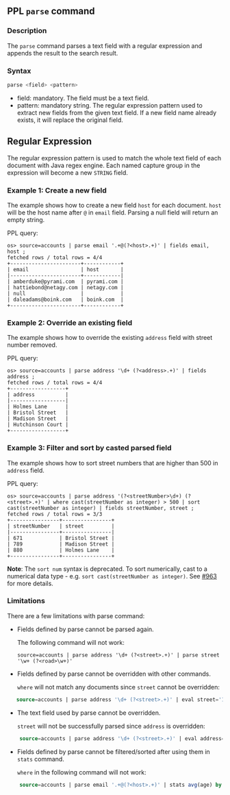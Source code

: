 ## PPL `parse` command


### Description
The ``parse`` command parses a text field with a regular expression and appends the result to the search result.


### Syntax
```sql
parse <field> <pattern>
```

* field: mandatory. The field must be a text field.
* pattern: mandatory string. The regular expression pattern used to extract new fields from the given text field. If a new field name already exists, it will replace the original field.

## Regular Expression

The regular expression pattern is used to match the whole text field of each document with Java regex engine. Each named capture group in the expression will become a new ``STRING`` field.

### Example 1: Create a new field

The example shows how to create a new field ``host`` for each document. ``host`` will be the host name after ``@`` in ``email`` field. Parsing a null field will return an empty string.

PPL query:

    os> source=accounts | parse email '.+@(?<host>.+)' | fields email, host ;
    fetched rows / total rows = 4/4
    +-----------------------+------------+
    | email                 | host       |
    |-----------------------+------------|
    | amberduke@pyrami.com  | pyrami.com |
    | hattiebond@netagy.com | netagy.com |
    | null                  |            |
    | daleadams@boink.com   | boink.com  |
    +-----------------------+------------+


### Example 2: Override an existing field

The example shows how to override the existing ``address`` field with street number removed.

PPL query:

    os> source=accounts | parse address '\d+ (?<address>.+)' | fields address ;
    fetched rows / total rows = 4/4
    +------------------+
    | address          |
    |------------------|
    | Holmes Lane      |
    | Bristol Street   |
    | Madison Street   |
    | Hutchinson Court |
    +------------------+

### Example 3: Filter and sort by casted parsed field

The example shows how to sort street numbers that are higher than 500 in ``address`` field.

PPL query:

    os> source=accounts | parse address '(?<streetNumber>\d+) (?<street>.+)' | where cast(streetNumber as integer) > 500 | sort cast(streetNumber as integer) | fields streetNumber, street ;
    fetched rows / total rows = 3/3
    +----------------+----------------+
    | streetNumber   | street         |
    |----------------+----------------|
    | 671            | Bristol Street |
    | 789            | Madison Street |
    | 880            | Holmes Lane    |
    +----------------+----------------+

**Note**: The `sort num` syntax is deprecated. To sort numerically, cast to a numerical data type - e.g. `sort cast(streetNumber as integer)`. See [#963](https://github.com/opensearch-project/opensearch-spark/issues/963) for more details.

### Limitations

There are a few limitations with parse command:

- Fields defined by parse cannot be parsed again.

  The following command will not work:

    `source=accounts | parse address '\d+ (?<street>.+)' | parse street '\w+ (?<road>\w+)'`

- Fields defined by parse cannot be overridden with other commands.

  ``where`` will not match any documents since ``street`` cannot be overridden:

```sql
   source=accounts | parse address '\d+ (?<street>.+)' | eval street='1' | where street='1' ;
```

- The text field used by parse cannot be overridden.

  ``street`` will not be successfully parsed since ``address`` is overridden:

```sql
    source=accounts | parse address '\d+ (?<street>.+)' | eval address='1' ;
```

- Fields defined by parse cannot be filtered/sorted after using them in ``stats`` command.

  ``where`` in the following command will not work:

```sql
    source=accounts | parse email '.+@(?<host>.+)' | stats avg(age) by host | where host=pyrami.com ;
```